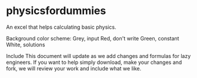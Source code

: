 # physicsfordummies
An excel that helps calculating basic physics. 

  Background color scheme:
  Grey, input
  Red, don't write
  Green, constant
  White, solutions
  
  Include 
This document will update as we add changes and formulas for lazy engineers.
If you want to help simply download, make your changes and fork, we will review your work and include what we like.

